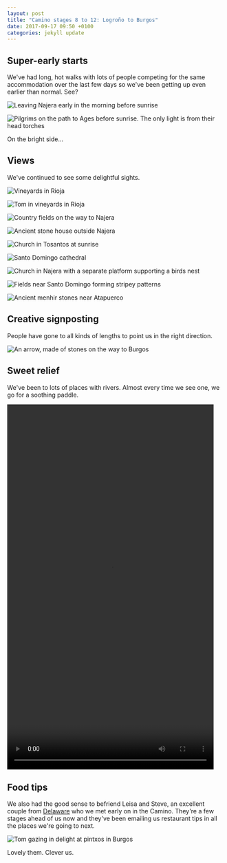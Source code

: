 ```yaml
---
layout: post
title: "Camino stages 8 to 12: Logroño to Burgos"
date: 2017-09-17 09:50 +0100
categories: jekyll update
---
```


## Super-early starts

We've had long, hot walks with lots of people competing for the same accommodation over the last few days so we've been getting up even earlier than normal. See?

![Leaving Najera early in the morning before sunrise](https://github.com/tombye/trexit/raw/gh-pages/assets/images/leaving-najera-early-in-the-morning.jpg)

![Pilgrims on the path to Ages before sunrise. The only light is from their head torches](https://github.com/tombye/trexit/raw/gh-pages/assets/images/early-morning-pilgrims-guided-by-torchlight.jpg)

On the bright side...

## Views

We've continued to see some delightful sights.

![Vineyards in Rioja](https://github.com/tombye/trexit/raw/gh-pages/assets/images/rioja-vineyards.jpg)

![Tom in vineyards in Rioja](https://github.com/tombye/trexit/raw/gh-pages/assets/images/tom-inbetween-rioja-vines.jpg)

![Country fields on the way to Najera](https://github.com/tombye/trexit/raw/gh-pages/assets/images/fields-on-the-way-to-najera.jpg)

![Ancient stone house outside Najera](https://github.com/tombye/trexit/raw/gh-pages/assets/images/ancient-stone-house-outside-najera.jpg)

![Church in Tosantos at sunrise](https://github.com/tombye/trexit/raw/gh-pages/assets/images/church-in-tosantos.jpg)

![Santo Domingo cathedral](https://github.com/tombye/trexit/raw/gh-pages/assets/images/santo-domingo-cathedral.jpg)

![Church in Najera with a separate platform supporting a birds nest](https://github.com/tombye/trexit/raw/gh-pages/assets/images/church-in-najera-with-birds-nest.jpg)

![Fields near Santo Domingo forming stripey patterns](https://github.com/tombye/trexit/raw/gh-pages/assets/images/stripey-fields-on-the-path-to-santo-domingo.jpg)

![Ancient menhir stones near Atapuerco](https://github.com/tombye/trexit/raw/gh-pages/assets/images/ancient-stones-near-atapuerca.jpg)

## Creative signposting

People have gone to all kinds of lengths to point us in the right direction. 

![An arrow, made of stones on the way to Burgos](https://github.com/tombye/trexit/raw/gh-pages/assets/images/arrow-made-of-stones-on-the-path-to-burgos.jpg)

## Sweet relief

We've been to lots of places with rivers. Almost every time we see one, we go for a soothing paddle. 

<video src="https://github.com/tombye/trexit/raw/gh-pages/assets/images/river-najerilla-and-rozs-feet.mp4" controls height="848" width="480" preload="metadata"><a href="https://github.com/tombye/trexit/raw/gh-pages/assets/images/river-najerilla-and-rozs-feet.mp4">Download this video of the river Najerilla with Roz's feet.</a></video>

## Food tips

We also had the good sense to befriend Leisa and Steve, an excellent couple from [Delaware](https://youtu.be/TK_FiRm6ZK8) who we met early on in the Camino. They're a few stages ahead of us now and they've been emailing us restaurant tips in all the places we're going to next.

![Tom gazing in delight at pintxos in Burgos](https://github.com/tombye/trexit/raw/gh-pages/assets/images/tom-staring-at-pintxos-in-burgos.jpg)

Lovely them. Clever us.
